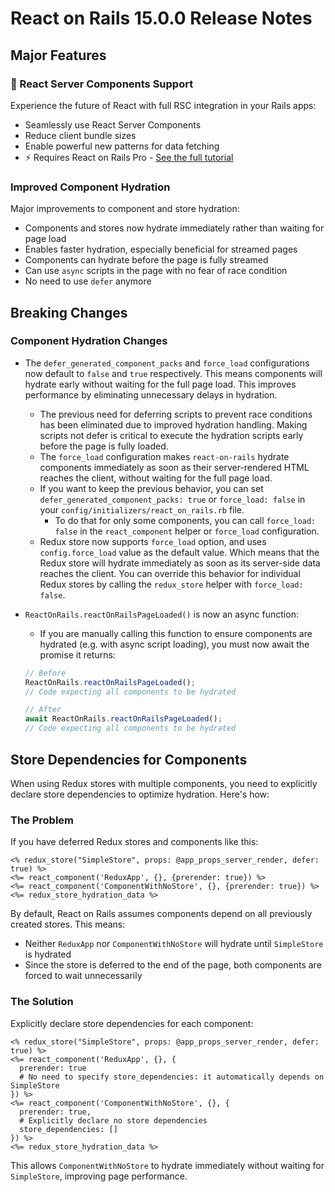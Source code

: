 # React on Rails 15.0.0 Release Notes

## Major Features

### 🚀 React Server Components Support

Experience the future of React with full RSC integration in your Rails apps:

- Seamlessly use React Server Components
- Reduce client bundle sizes
- Enable powerful new patterns for data fetching
- ⚡️ Requires React on Rails Pro - [See the full tutorial](https://www.shakacode.com/react-on-rails-pro/docs/react-server-components-tutorial)

### Improved Component Hydration

Major improvements to component and store hydration:

- Components and stores now hydrate immediately rather than waiting for page load
- Enables faster hydration, especially beneficial for streamed pages
- Components can hydrate before the page is fully streamed
- Can use `async` scripts in the page with no fear of race condition
- No need to use `defer` anymore

## Breaking Changes

### Component Hydration Changes

- The `defer_generated_component_packs` and `force_load` configurations now default to `false` and `true` respectively. This means components will hydrate early without waiting for the full page load. This improves performance by eliminating unnecessary delays in hydration.

  - The previous need for deferring scripts to prevent race conditions has been eliminated due to improved hydration handling. Making scripts not defer is critical to execute the hydration scripts early before the page is fully loaded.
  - The `force_load` configuration makes `react-on-rails` hydrate components immediately as soon as their server-rendered HTML reaches the client, without waiting for the full page load.
  - If you want to keep the previous behavior, you can set `defer_generated_component_packs: true` or `force_load: false` in your `config/initializers/react_on_rails.rb` file.
    - To do that for only some components, you can call `force_load: false` in the `react_component` helper or `force_load` configuration.
  - Redux store now supports `force_load` option, and uses `config.force_load` value as the default value. Which means that the Redux store will hydrate immediately as soon as its server-side data reaches the client. You can override this behavior for individual Redux stores by calling the `redux_store` helper with `force_load: false`.

- `ReactOnRails.reactOnRailsPageLoaded()` is now an async function:

  - If you are manually calling this function to ensure components are hydrated (e.g. with async script loading), you must now await the promise it returns:

  ```js
  // Before
  ReactOnRails.reactOnRailsPageLoaded();
  // Code expecting all components to be hydrated

  // After
  await ReactOnRails.reactOnRailsPageLoaded();
  // Code expecting all components to be hydrated
  ```

## Store Dependencies for Components

When using Redux stores with multiple components, you need to explicitly declare store dependencies to optimize hydration. Here's how:

### The Problem

If you have deferred Redux stores and components like this:

```erb
<% redux_store("SimpleStore", props: @app_props_server_render, defer: true) %>
<%= react_component('ReduxApp', {}, {prerender: true}) %>
<%= react_component('ComponentWithNoStore', {}, {prerender: true}) %>
<%= redux_store_hydration_data %>
```

By default, React on Rails assumes components depend on all previously created stores. This means:

- Neither `ReduxApp` nor `ComponentWithNoStore` will hydrate until `SimpleStore` is hydrated
- Since the store is deferred to the end of the page, both components are forced to wait unnecessarily

### The Solution

Explicitly declare store dependencies for each component:

```erb
<% redux_store("SimpleStore", props: @app_props_server_render, defer: true) %>
<%= react_component('ReduxApp', {}, {
  prerender: true
  # No need to specify store_dependencies: it automatically depends on SimpleStore
}) %>
<%= react_component('ComponentWithNoStore', {}, {
  prerender: true,
  # Explicitly declare no store dependencies
  store_dependencies: []
}) %>
<%= redux_store_hydration_data %>
```

This allows `ComponentWithNoStore` to hydrate immediately without waiting for `SimpleStore`, improving page performance.
